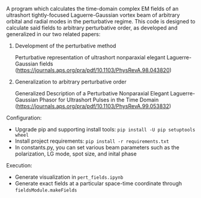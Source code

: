A program which calculates the time-domain complex EM fields of an ultrashort tightly-focused Laguerre-Gaussian vortex beam of arbitrary orbital and radial modes in the perturbative regime.  This code is designed to calculate said fields to arbitrary perturbative order, as developed and generalized in our two related papers:

1) Development of the perturbative method

	Perturbative representation of ultrashort nonparaxial elegant Laguerre-Gaussian fields
	(https://journals.aps.org/pra/pdf/10.1103/PhysRevA.98.043820)

2) Generalization to arbitrary perturbative order

	Generalized Description of a Perturbative Nonparaxial Elegant Laguerre-Gaussian Phasor for Ultrashort Pulses in the Time Domain
	(https://journals.aps.org/pra/pdf/10.1103/PhysRevA.99.053832)


Configuration:
- Upgrade pip and supporting install tools: `pip install -U pip setuptools wheel`
- Install project requirements: `pip install -r requirements.txt`
- In constants.py, you can set various beam parameters such as the polarization, LG mode, spot size, and inital phase

Execution:
- Generate visualization in `pert_fields.ipynb`
- Generate exact fields at a particular space-time coordinate through `fieldsModule.makeFields`
